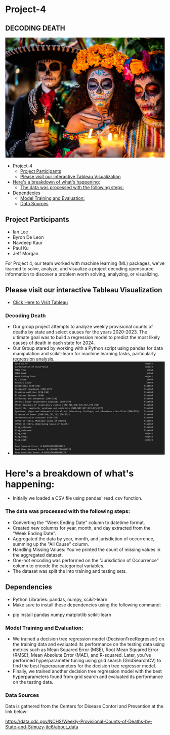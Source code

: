 # Project-4

## DECODING DEATH

![output](dia-de-los-muertos-traditional.jpg)

- [Project-4](#project-4)
  - [Project Participants](#project-participants)
  - [Please visit our interactive Tableau Visualization](#please-visit-our-interactive-tableau-visualization)
- [Here&#39;s a breakdown of what&#39;s happening:](#heres-a-breakdown-of-whats-happening)
  - [The data was processed with the following steps:](#the-data-was-processed-with-the-following-steps)
- [Dependecies](#dependecies)
  - [Model Training and Evaluation:](#model-training-and-evaluation)
  - [Data Sources](#data-sources)

## Project Participants

* Ian Lee
* Byron De Leon
* Navdeep Kaur
* Paul Ku
* Jeff Morgan

For Project 4, our team worked with machine learning (ML) packages, we've learned to solve, analyze, and visualize a project decoding opensource information to discover a problem worth solving, analyzing, or visualizing.

## Please visit our interactive Tableau Visualization

* [Click Here to Visit Tableau](https://public.tableau.com/app/profile/navdeep.kaur6193/viz/DecodingDeath/DecodingDeath)

### Decoding Death

* Our group project attempts to analyze weekly provisional counts of deaths by state and select causes for the years 2020-2023. The ultimate goal was to build a regression model to predict the most likely causes of death in each state for 2024.
* Our Group stared by working with a Python script using pandas for data manipulation and scikit-learn for machine learning tasks, particularly regression analysis.
* ![output](image1.png)

# Here's a breakdown of what's happening:

* Initially we loaded a CSV file using pandas' read_csv function.

### The data was processed with the following steps:

* Converting  the "Week Ending Date" column to datetime format.
* Created new columns for year, month, and day extracted from the "Week Ending Date".
* Aggregated the data by year, month, and jurisdiction of occurrence, summing up the "All Cause" column.
* Handling Missing Values: You've printed the count of missing values in the aggregated dataset.
* One-hot encoding was performed on the "Jurisdiction of Occurrence" column to encode the categorical variables.
* The dataset was split the into training and testing sets.

## Dependencies

- Python Libraries: pandas, numpy, scikit-learn
- Make sure to install these dependencies using the following command:

* pip install pandas numpy  matplotlib scikit-learn

### Model Training and Evaluation:

* We trained a decision tree regression model (DecisionTreeRegressor) on the training data and evaluated its performance on the testing data using metrics such as Mean Squared Error (MSE), Root Mean Squared Error (RMSE), Mean Absolute Error (MAE), and R-squared.
  Later, you've performed hyperparameter tuning using grid search (GridSearchCV) to find the best hyperparameters for the decision tree regressor model.
* Finally, we trained another decision tree regression model with the best hyperparameters found from grid search and evaluated its performance on the testing data.

### Data Sources
Data is gathered from the Centers for Disease Contorl and Prevention at the link below:

https://data.cdc.gov/NCHS/Weekly-Provisional-Counts-of-Deaths-by-State-and-S/muzy-jte6/about_data
